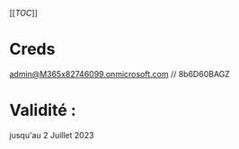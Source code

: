 [[_TOC_]]

# Creds
admin@M365x82746099.onmicrosoft.com // 8b6D60BAGZ

# Validité : 
jusqu'au 2 Juillet 2023